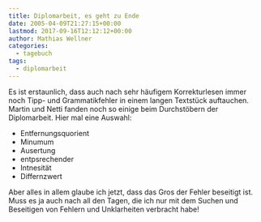 ```yaml
---
title: Diplomarbeit, es geht zu Ende
date: 2005-04-09T21:27:15+00:00
lastmod: 2017-09-16T12:12:12+00:00
author: Mathias Wellner
categories:
  - tagebuch
tags:
  - diplomarbeit
---
```

Es ist erstaunlich, dass auch nach sehr häufigem Korrekturlesen immer noch Tipp- und Grammatikfehler in einem langen Textstück auftauchen. Martin und Netti fanden noch so einige beim Durchstöbern der Diplomarbeit. Hier mal eine Auswahl:

  * Entfernungsquorient
  * Minumum
  * Ausertung
  * entpsrechender
  * Intnesität
  * Differnzwert

Aber alles in allem glaube ich jetzt, dass das Gros der Fehler beseitigt ist. Muss es ja auch nach all den Tagen, die ich nur mit dem Suchen und Beseitigen von Fehlern und Unklarheiten verbracht habe!